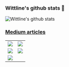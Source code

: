 ### Wittline's github stats 👋

![Wittline's github stats](https://github-readme-stats.vercel.app/api?username=wittline&count_private=true&theme=default&show_icons=true&include_all_commits=true)
 <a target="_blank" href="https://github-readme-medium-recent-article.vercel.app/medium/@coraspe-ramses/3">
 
 
### Medium articles
| | |
|:-------------------------:|:-------------------------:|
|<a target="_blank" href="https://github-readme-medium-recent-article.vercel.app/medium/@coraspe-ramses/4"><img src="https://github-readme-medium-recent-article.vercel.app/medium/@coraspe-ramses/4" >|<a target="_blank" href="https://github-readme-medium-recent-article.vercel.app/medium/@coraspe-ramses/2"><img src="https://github-readme-medium-recent-article.vercel.app/medium/@coraspe-ramses/2">
|<a target="_blank" href="https://github-readme-medium-recent-article.vercel.app/medium/@coraspe-ramses/3"><img src="https://github-readme-medium-recent-article.vercel.app/medium/@coraspe-ramses/3">|<a target="_blank" href="https://github-readme-medium-recent-article.vercel.app/medium/@coraspe-ramses/0"><img src="https://github-readme-medium-recent-article.vercel.app/medium/@coraspe-ramses/0">
|<a target="_blank" href="https://github-readme-medium-recent-article.vercel.app/medium/@coraspe-ramses/1"><img src="https://github-readme-medium-recent-article.vercel.app/medium/@coraspe-ramses/1">|||
  

<!--
**Wittline/Wittline** is a ✨ _special_ ✨ repository because its `README.md` (this file) appears on your GitHub profile.

Here are some ideas to get you started:

- 🔭 I’m currently working on ...
- 🌱 I’m currently learning ...
- 👯 I’m looking to collaborate on ...
- 🤔 I’m looking for help with ...
- 💬 Ask me about ...
- 📫 How to reach me: ...
- 😄 Pronouns: ...
- ⚡ Fun fact: ...
-->
